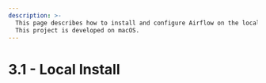 ```yaml
---
description: >-
  This page describes how to install and configure Airflow on the local machine.
  This project is developed on macOS.
---
```


# 3.1 - Local Install

